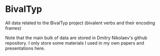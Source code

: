# BivalTyp
All data related to the BivalTyp project (bivalent verbs and their encoding frames)

Note that the main bulk of data are stored in Dmitry Nikolaev's github repository. I only store some materials I used in my own papers and presentations here.
